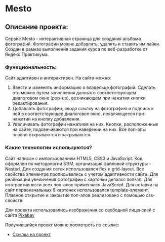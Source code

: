 # Mesto

## Описание проекта:
Cервис Mesto - интерактивная страница для создания альбома фотографий. Фотографии можно добавлять, удалять и ставить им лайки. Создан в рамках выполнения задания курса по веб-разработке от Яндекс.Практикума.

### Функциональность:
Сайт адаптивен и интерактивен. На сайте можно:
1) Ввести и изменять информацию о владельце фотографий. Cделать это можно путем заполнения данных в соответствующем диалоговом окне (pop-up), возникающем при нажатии кнопки редактирования.
2) Добавлять фотографии, вводя ссылку на фотографию и подпись к ней в соответствующее диалоговое окно, появляющееся при нажатии на кнопку добавления.
3) Увеличивать фотографии нажатием на них.
Кнопки, расположенные на сайте, подсвечиваются при наведении на них. Все поп-апы плавно открываются и закрываются.

### Какие технологии используются?
Сайт написан с импользованием HTML5, CSS3 и JavaScript. Код оформлен по методологии БЭМ, организация файловой структуры - Nested. Для создания сеток использовался flex и grid-layout. Все свойства элементов прописывались с учетом адаптивности сайта.
Для реализации увеличения фотографии с карточки делался поп-ап. Для интерактивности всех поп-апов применялся JavaScript.
Для вставки на сайт первоначальных 6 карточек использовался template-элемент.
Плавное открытие и закрытие поп-апов реализовано с помощью css-свойств.

Для проекта использовались изображения со свободной лицензией с сайта [Pixabay](https://pixabay.com/)

Получившийся проект можно посмотреть по ссылке:

* [Ссылка на проект](https://polinaponomar.github.io/mesto/)
